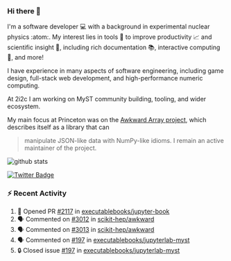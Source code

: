 ### Hi there 👋 

I'm a software developer 💻 with a background in experimental nuclear physics :atom:. My interest lies in tools :wrench: to improve productivity :chart_with_upwards_trend: and scientific insight :telescope:, including rich documentation 📚, interactive computing 🧮, and more! 

I have experience in many aspects of software engineering, including game design, full-stack web development, and high-performance numeric computing. 

At 2i2c I am working on MyST community building, tooling, and wider ecosystem. 

My main focus at Princeton was on the [Awkward Array project](awkward-array.org/), which describes itself as a library that can 
> manipulate JSON-like data with NumPy-like idioms. I remain an active maintainer of the project. 

![github stats](https://github-readme-stats.vercel.app/api?username=agoose77&show_icons=true&hide_rank=true&hide_title=true&bg_color=30,e76445,904e95&text_color=efe3ec&icon_color=efe3ec)
<!--
**agoose77/agoose77** is a ✨ _special_ ✨ repository because its `README.md` (this file) appears on your GitHub profile.

Here are some ideas to get you started:

- 🔭 I’m currently working on ...
- 🌱 I’m currently learning ...
- 👯 I’m looking to collaborate on ...
- 🤔 I’m looking for help with ...
- 💬 Ask me about ...
- 📫 How to reach me: ...
- 😄 Pronouns: ...
- ⚡ Fun fact: ...
-->

[![Twitter Badge](https://img.shields.io/twitter/follow/agoose77?style=flat-square&logo=Twitter&logoColor=white&color=cornflowerblue)](https://twitter.com/agoose77)

### :zap: Recent Activity

<!--START_SECTION:activity-->
1. 💪 Opened PR [#2117](https://github.com/executablebooks/jupyter-book/pull/2117) in [executablebooks/jupyter-book](https://github.com/executablebooks/jupyter-book)
2. 🗣 Commented on [#3012](https://github.com/scikit-hep/awkward/pull/3012#issuecomment-1934159262) in [scikit-hep/awkward](https://github.com/scikit-hep/awkward)
3. 🗣 Commented on [#3013](https://github.com/scikit-hep/awkward/pull/3013#issuecomment-1933964923) in [scikit-hep/awkward](https://github.com/scikit-hep/awkward)
4. 🗣 Commented on [#197](https://github.com/executablebooks/jupyterlab-myst/issues/197#issuecomment-1933720826) in [executablebooks/jupyterlab-myst](https://github.com/executablebooks/jupyterlab-myst)
5. 🔒 Closed issue [#197](https://github.com/executablebooks/jupyterlab-myst/issues/197) in [executablebooks/jupyterlab-myst](https://github.com/executablebooks/jupyterlab-myst)
<!--END_SECTION:activity-->
